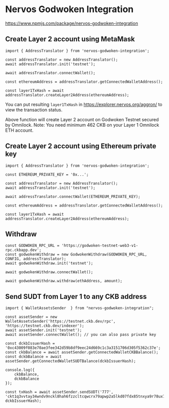 # Nervos Godwoken Integration

https://www.npmjs.com/package/nervos-godwoken-integration

## Create Layer 2 account using MetaMask

```
import { AddressTranslator } from 'nervos-godwoken-integration';

const addressTranslator = new AddressTranslator();
await addressTranslator.init('testnet');

await addressTranslator.connectWallet();

const ethereumAddress = addressTranslator.getConnectedWalletAddress();

const layer1TxHash = await addressTranslator.createLayer2Address(ethereumAddress);
```

You can put resulting `layer1TxHash` in https://explorer.nervos.org/aggron/ to view the transaction status.

Above function will create Layer 2 account on Godwoken Testnet secured by Omnilock. Note: You need minimum 462 CKB on your Layer 1 Omnilock ETH account.

## Create Layer 2 account using Ethereum private key

```
import { AddressTranslator } from 'nervos-godwoken-integration';

const ETHEREUM_PRIVATE_KEY = '0x...';

const addressTranslator = new AddressTranslator();
await addressTranslator.init('testnet');

await addressTranslator.connectWallet(ETHEREUM_PRIVATE_KEY);

const ethereumAddress = addressTranslator.getConnectedWalletAddress();

const layer1TxHash = await addressTranslator.createLayer2Address(ethereumAddress);
```

## Withdraw

```
const GODWOKEN_RPC_URL = 'https://godwoken-testnet-web3-v1-rpc.ckbapp.dev';
const godwokenWithdraw = new GodwokenWithdraw(GODWOKEN_RPC_URL, CONFIG, addressTranslator);
await godwokenWithdraw.init('testnet');

await godwokenWithdraw.connectWallet();

await godwokenWithdraw.withdraw(ethAddress, amount);
```

## Send SUDT from Layer 1 to any CKB address

```
import { WalletAssetsSender  } from "nervos-godwoken-integration";

const assetSender = new WalletAssetsSender('https://testnet.ckb.dev/rpc', 'https://testnet.ckb.dev/indexer');
await assetSender.init('testnet');
await assetSender.connectWallet(); // you can also pass private key

const dckbIssuerHash = '0xc43009f083e70ae3fee342d59b8df9eec24d669c1c3a3151706d305f5362c37e';
const ckbBalance = await assetSender.getConnectedWalletCKBBalance();
const dckbBalance = await assetSender.getConnectedWalletSUDTBalance(dckbIssuerHash);

console.log({
    ckbBalance,
    dckbBalance
});

const txHash = await assetSender.sendSUDT('777', 'ckt1q3vvtay34wndv9nckl8hah6fzzcltcqwcrx79apwp2a5lkd07fdx85tnxya9r78ux770vatfk336hkyasxzy7r38glc', dckbIssuerHash);
```
